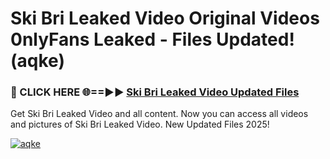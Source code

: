 # Ski Bri Leaked Video Original Videos 0nlyFans Leaked - Files Updated! (aqke)

<h3>🔴 CLICK HERE 🌐==►► <a href="https://tinyurl.com/x26r9saj" rel="nofollow">Ski Bri Leaked Video Updated Files</a></h3>

Get Ski Bri Leaked Video and all content. Now you can access all videos and pictures of Ski Bri Leaked Video. New Updated Files 2025!

[![aqke](https://i.imgur.com/LkgZPqh.gif)](https://tinyurl.com/x26r9saj)
